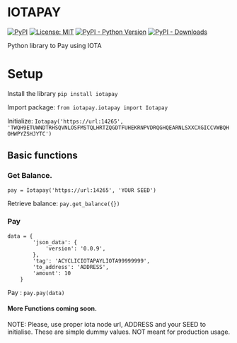 # IOTAPAY

[![PyPI](https://img.shields.io/pypi/v/iotapay.svg)](https://pypi.org/project/iotapay/) [![License: MIT](https://img.shields.io/badge/License-MIT-yellow.svg)](https://opensource.org/licenses/MIT) [![PyPI - Python Version](https://img.shields.io/pypi/pyversions/iotapay.svg)](https://www.python.org/downloads/) [![PyPI - Downloads](https://img.shields.io/pypi/dm/iotapay.svg)](https://pypi.org/project/iotapay/)

Python library to Pay using IOTA

# Setup

Install the library `pip install iotapay`

Import package: `from iotapay.iotapay import Iotapay`

Initialize: `Iotapay('https://url:14265', 'TWQH9ETUWNDTRHSQVNLOSFMSTQLHRTZQGDTFUHEKRNPVDRQGHQEARNLSXXCXGICCVWBQHOHWPYZSHJYTC')`

## Basic functions

### Get Balance.
`pay = Iotapay('https://url:14265', 'YOUR SEED')`

Retrieve balance: `pay.get_balance({})`


### Pay

```
data = {
        'json_data': {
            'version': '0.0.9',
        },
        'tag': 'ACYCLICIOTAPAYLIOTA99999999',
        'to_address': 'ADDRESS',
        'amount': 10
    }
```

Pay : `pay.pay(data)`


#### More Functions coming soon.

NOTE: Please, use proper iota node url, ADDRESS and your SEED to initialise. These are simple dummy values. NOT meant for production usage.
